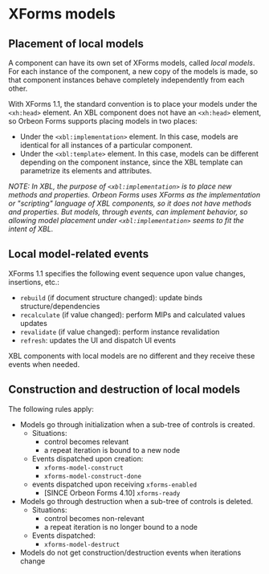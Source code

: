 # XForms models



## Placement of local models

A component can have its own set of XForms models, called _local models_. For each instance of the component, a new copy of the models is made, so that component instances behave completely independently from each other.

With XForms 1.1, the standard convention is to place your models under the `<xh:head>` element. An XBL component does not have an `<xh:head>` element, so Orbeon Forms supports placing models in two places:

* Under the `<xbl:implementation>` element. In this case, models are identical for all instances of a particular component.
* Under the `<xbl:template>` element. In this case, models can be different depending on the component instance, since the XBL template can parametrize its elements and attributes.

_NOTE: In XBL, the purpose of `<xbl:implementation>` is to place new methods and properties. Orbeon Forms uses XForms as the implementation or "scripting" language of XBL components, so it does not have methods and properties. But models, through events, can implement behavior, so allowing model placement under `<xbl:implementation>` seems to fit the intent of XBL._

## Local model-related events

XForms 1.1 specifies the following event sequence upon value changes, insertions, etc.:

* `rebuild` (if document structure changed): update binds structure/dependencies
* `recalculate` (if value changed): perform MIPs and calculated values updates
* `revalidate` (if value changed): perform instance revalidation
* `refresh`: updates the UI and dispatch UI events

XBL components with local models are no different and they receive these events when needed.

## Construction and destruction of local models

The following rules apply:

* Models go through initialization when a sub-tree of controls is created.
    * Situations:
        * control becomes relevant
        * a repeat iteration is bound to a new node
    * Events dispatched upon creation:
        * `xforms-model-construct`
        * `xforms-model-construct-done`
    * events dispatched upon receiving `xforms-enabled`
        * [SINCE Orbeon Forms 4.10] `xforms-ready`
* Models go through destruction when a sub-tree of controls is deleted.
    * Situations:
        * control becomes non-relevant
        * a repeat iteration is no longer bound to a node
    * Events dispatched:
        * `xforms-model-destruct`
* Models do not get construction/destruction events when iterations change
